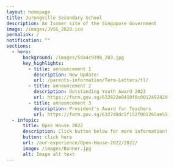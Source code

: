 ```yaml
---
layout: homepage
title: Jurongville Secondary School
description: An Isomer site of the Singapore Government
image: /images/JVSS_2020.ico
permalink: /
notification: ""
sections:
  - hero:
      background: /images/5da4c939b_283.jpg
      key_highlights:
        - title: announcement 1
          description: New Update!
          url: /parents-information/Term-Letters/tl/
        - title: announcement 2
          description: Outstanding Youth Award 2023
          url: https://form.gov.sg/632822e0410f8c0012492429
        - title: announcement 3
          description: President's Award for Teachers
          url: https://form.gov.sg/6327d8dc5f152f001265ae55
  - infopic:
      title: Open House 2022
      description: Click button below for more information!
      button: click here
      url: /our-experience/Open-House-2022/2022/
      image: /images/Banner.jpg
      alt: Image alt text
---
```


